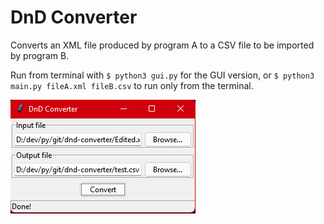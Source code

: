 # DnD Converter

Converts an XML file produced by program A to a CSV file to be imported by program B.

Run from terminal with `$ python3 gui.py` for the GUI version, or `$ python3 main.py fileA.xml fileB.csv` to run only from the terminal.

![Screenshot](dnd_converter.png)